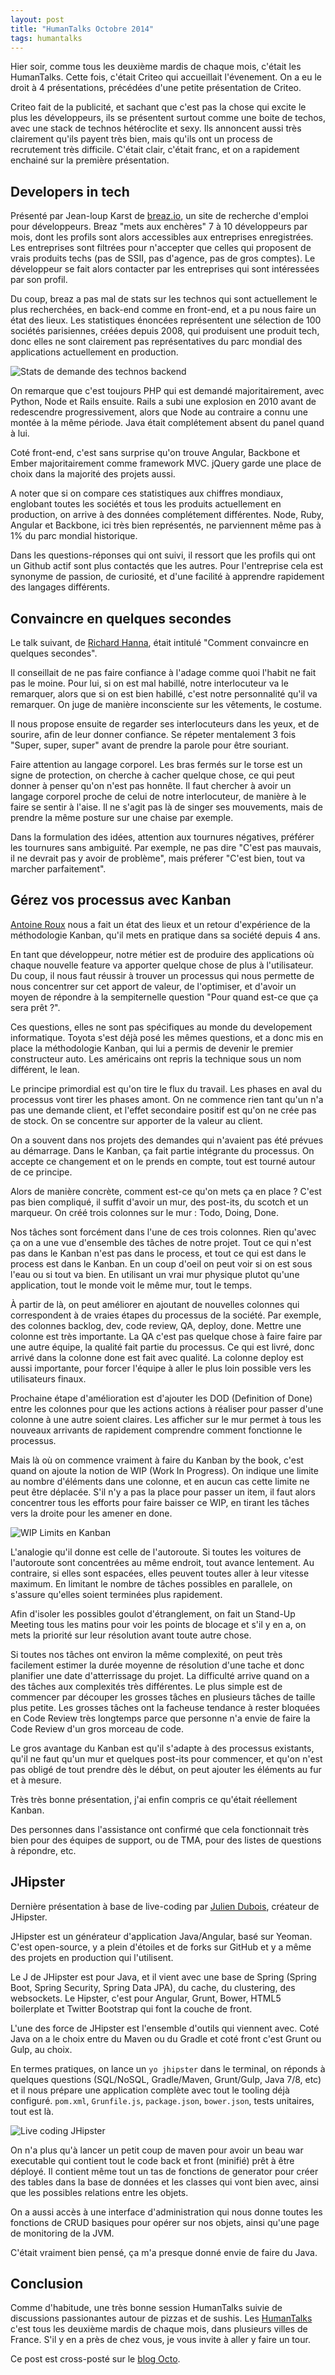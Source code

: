 ```yaml
---
layout: post
title: "HumanTalks Octobre 2014"
tags: humantalks
---
```


Hier soir, comme tous les deuxième mardis de chaque mois, c'était les
HumanTalks. Cette fois, c'était Criteo qui accueillait l'évenement. On a eu le
droit à 4 présentations, précédées d'une petite présentation de Criteo.

Criteo fait de la publicité, et sachant que c'est pas la chose qui excite le
plus les développeurs, ils se présentent surtout comme une boite de techos,
avec une stack de technos hétéroclite et sexy. Ils annoncent aussi très
clairement qu'ils payent très bien, mais qu'ils ont un process de recrutement
très difficile. C'était clair, c'était franc, et on a rapidement enchainé sur
la première présentation.

## Developers in tech

Présenté par Jean-loup Karst de [breaz.io](https://breaz.io/), un site de
recherche d'emploi pour développeurs. Breaz "mets aux enchères" 7 à 10
développeurs par mois, dont les profils sont alors accessibles aux entreprises
enregistrées. Les entreprises sont filtrées pour n'accepter que celles qui
proposent de vrais produits techs (pas de SSII, pas d'agence, pas de gros
comptes). Le développeur se fait alors contacter par les entreprises qui sont
intéressées par son profil.

Du coup, breaz a pas mal de stats sur les technos qui sont actuellement le plus
recherchées, en back-end comme en front-end, et a pu nous faire un état des
lieux. Les statistiques énoncées représentent une sélection de 100 sociétés
parisiennes, créées depuis 2008, qui produisent une produit tech, donc elles ne
sont clairement pas représentatives du parc mondial des applications
actuellement en production.

![Stats de demande des technos backend](/public/img/2014-10-14/breaz.jpg)

On remarque que c'est toujours PHP qui est demandé majoritairement, avec
Python, Node et Rails ensuite. Rails a subi une explosion en 2010 avant de
redescendre progressivement, alors que Node au contraire a connu une montée
à la même période. Java était complétement absent du panel quand à lui.

Coté front-end, c'est sans surprise qu'on trouve Angular, Backbone et Ember
majoritairement comme framework MVC. jQuery garde une place de choix dans la
majorité des projets aussi.

A noter que si on compare ces statistiques aux chiffres mondiaux, englobant
toutes les sociétés et tous les produits actuellement en production, on arrive
à des données complétement différentes. Node, Ruby, Angular et Backbone, ici
très bien représentés, ne parviennent même pas à 1% du parc mondial historique.

Dans les questions-réponses qui ont suivi, il ressort que les profils qui ont
un Github actif sont plus contactés que les autres. Pour l'entreprise cela est
synonyme de passion, de curiosité, et d'une facilité à apprendre rapidement des
langages différents.

## Convaincre en quelques secondes

Le talk suivant, de [Richard Hanna](https://twitter.com/richardhanna), était
intitulé "Comment convaincre en quelques secondes".

Il conseillait de ne pas faire confiance à l'adage comme quoi l'habit ne fait
pas le moine. Pour lui, si on est mal habillé, notre interlocuteur va le
remarquer, alors que si on est bien habillé, c'est notre personnalité qu'il va
remarquer.  On juge de manière inconsciente sur les vêtements, le costume.

Il nous propose ensuite de regarder ses interlocuteurs dans les yeux, et de
sourire, afin de leur donner confiance. Se répeter mentalement 3 fois "Super,
super, super" avant de prendre la parole pour être souriant.

Faire attention au langage corporel. Les bras fermés sur le torse est un signe
de protection, on cherche à cacher quelque chose, ce qui peut donner à penser
qu'on n'est pas honnête. Il faut chercher à avoir un langage corporel proche de
celui de notre interlocuteur, de manière à le faire se sentir à l'aise. Il ne
s'agit pas là de singer ses mouvements, mais de prendre la même posture sur une
chaise par exemple.

Dans la formulation des idées, attention aux tournures négatives, préférer les
tournures sans ambiguité. Par exemple, ne pas dire "C'est pas mauvais, il ne
devrait pas y avoir de problème", mais préferer "C'est bien, tout va marcher
parfaitement".

## Gérez vos processus avec Kanban

[Antoine Roux](@antoine_roux) nous a fait un état des lieux et un retour
d'expérience de la méthodologie Kanban, qu'il mets en pratique dans sa société
depuis 4 ans.

En tant que développeur, notre métier est de produire des applications où
chaque nouvelle feature va apporter quelque chose de plus à l'utilisateur. Du
coup, il nous faut réussir à trouver un processus qui nous permette de nous
concentrer sur cet apport de valeur, de l'optimiser, et d'avoir un moyen de
répondre à la sempiternelle question "Pour quand est-ce que ça sera prêt ?".

Ces questions, elles ne sont pas spécifiques au monde du developement
informatique. Toyota s'est déjà posé les mêmes questions, et a donc mis en
place la méthodologie Kanban, qui lui a permis de devenir le premier
constructeur auto. Les américains ont repris la technique sous un nom
différent, le lean.

Le principe primordial est qu'on tire le flux du travail. Les phases en aval du
processus vont tirer les phases amont. On ne commence rien tant qu'un n'a pas
une demande client, et l'effet secondaire positif est qu'on ne crée pas de
stock. On se concentre sur apporter de la valeur au client. 

On a souvent dans nos projets des demandes qui n'avaient pas été prévues au
démarrage. Dans le Kanban, ça fait partie intégrante du processus. On accepte ce
changement et on le prends en compte, tout est tourné autour de ce principe.

Alors de manière concrète, comment est-ce qu'on mets ça en place ? C'est pas
bien compliqué, il suffit d'avoir un mur, des post-its, du scotch et un
marqueur. On créé trois colonnes sur le mur : Todo, Doing, Done.

Nos tâches sont forcément dans l'une de ces trois colonnes. Rien qu'avec ça on
a une vue d'ensemble des tâches de notre projet. Tout ce qui n'est pas dans le
Kanban n'est pas dans le process, et tout ce qui est dans le process est dans
le Kanban. En un coup d'oeil on peut voir si on est sous l'eau ou si tout va
bien. En utilisant un vrai mur physique plutot qu'une application, tout le
monde voit le même mur, tout le temps.

À partir de là, on peut améliorer en ajoutant de nouvelles colonnes qui
correspondent à de vraies étapes du processus de la société. Par exemple, des
colonnes backlog, dev, code review, QA, deploy, done. Mettre une colonne est
très importante. La QA c'est pas quelque chose à faire faire par une autre
équipe, la qualité fait partie du processus. Ce qui est livré, donc arrivé dans
la colonne done est fait avec qualité. La colonne deploy est aussi importante,
pour forcer l'équipe à aller le plus loin possible vers les utilisateurs
finaux.

Prochaine étape d'amélioration est d'ajouter les DOD (Definition of Done) entre
les colonnes pour que les actions actions à réaliser pour passer d'une colonne
à une autre soient claires. Les afficher sur le mur permet à tous les nouveaux
arrivants de rapidement comprendre comment fonctionne le processus.

Mais là où on commence vraiment à faire du Kanban by the book, c'est quand on
ajoute la notion de WIP (Work In Progress). On indique une limite au nombre
d'éléments dans une colonne, et en aucun cas cette limite ne peut être
déplacée. S'il n'y a pas la place pour passer un item, il faut alors concentrer
tous les efforts pour faire baisser ce WIP, en tirant les tâches vers la droite
pour les amener en done.

![WIP Limits en Kanban](/public/img/2014-10-14/kanban.jpg)

L'analogie qu'il donne est celle de l'autoroute. Si toutes les voitures de
l'autoroute sont concentrées au même endroit, tout avance lentement. Au
contraire, si elles sont espacées, elles peuvent toutes aller à leur vitesse
maximum. En limitant le nombre de tâches possibles en parallele, on s'assure
qu'elles soient terminées plus rapidement.

Afin d'isoler les possibles goulot d'étranglement, on fait un Stand-Up Meeting
tous les matins pour voir les points de blocage et s'il y en a, on mets la
priorité sur leur résolution avant toute autre chose.

Si toutes nos tâches ont environ la même complexité, on peut très facilement
estimer la durée moyenne de résolution d'une tache et donc planifier une date
d'atterrissage du projet. La difficulté arrive quand on a des tâches aux
complexités très différentes. Le plus simple est de commencer par découper les
grosses tâches en plusieurs tâches de taille plus petite. Les grosses tâches
ont la facheuse tendance à rester bloquées en Code Review très longtemps parce
que personne n'a envie de faire la Code Review d'un gros morceau de code.

Le gros avantage du Kanban est qu'il s'adapte à des processus existants, qu'il
ne faut qu'un mur et quelques post-its pour commencer, et qu'on n'est pas
obligé de tout prendre dès le début, on peut ajouter les éléments au fur et
à mesure.

Très très bonne présentation, j'ai enfin compris ce qu'était réellement Kanban.

Des personnes dans l'assistance ont confirmé que cela fonctionnait très bien
pour des équipes de support, ou de TMA, pour des listes de questions
à répondre, etc.

## JHipster

Dernière présentation à base de live-coding par [Julien Dubois](@juliendubois),
créateur de JHipster.

JHipster est un générateur d'application Java/Angular, basé sur Yeoman. C'est
open-source, y a plein d'étoiles et de forks sur GitHub et y a même des projets
en production qui l'utilisent.

Le J de JHipster est pour Java, et il vient avec une base de Spring (Spring
Boot, Spring Security, Spring Data JPA), du cache, du clustering, des
websockets. Le Hipster, c'est pour Angular, Grunt, Bower, HTML5 boilerplate et
Twitter Bootstrap qui font la couche de front.

L'une des force de JHipster est l'ensemble d'outils qui viennent avec. Coté
Java on a le choix entre du Maven ou du Gradle et coté front c'est Grunt ou
Gulp, au choix.

En termes pratiques, on lance un `yo jhipster` dans le terminal, on réponds
à quelques questions (SQL/NoSQL, Gradle/Maven, Grunt/Gulp, Java 7/8, etc) et il
nous prépare une application complète avec tout le tooling déjà configuré.
`pom.xml`, `Grunfile.js`, `package.json`, `bower.json`, tests unitaires, tout
est là.

![Live coding JHipster](/public/img/2014-10-14/jhipster.jpg)

On n'a plus qu'à lancer un petit coup de maven pour avoir un beau war
executable qui contient tout le code back et front (minifié) prêt à être
déployé. Il contient même tout un tas de fonctions de generator pour créer des
tables dans la base de données et les classes qui vont bien avec, ainsi que les
possibles relations entre les objets.

On a aussi accès à une interface d'administration qui nous donne toutes les
fonctions de CRUD basiques pour opérer sur nos objets, ainsi qu'une page de
monitoring de la JVM.

C'était vraiment bien pensé, ça m'a presque donné envie de faire du Java.

## Conclusion

Comme d'habitude, une très bonne session HumanTalks suivie de discussions
passionantes autour de pizzas et de sushis. Les
[HumanTalks](http://humantalks.com/) c'est tous les
deuxième mardis de chaque mois, dans plusieurs villes de France. S'il y en
a près de chez vous, je vous invite à aller y faire un tour.

Ce post est cross-posté sur le [blog
Octo](http://blog.octo.com/cr-humantalks-octobre-2014/).

